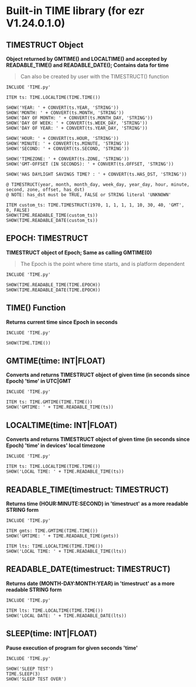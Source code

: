 # Built-in TIME library (for ezr V1.24.0.1.0)
## TIMESTRUCT Object
**Object returned by GMTIME() and LOCALTIME() and accepted by READABLE_TIME() and READABLE_DATE(); Contains data for time**
> Can also be created by user with the TIMESTRUCT() function
```
INCLUDE 'TIME.py'

ITEM ts: TIME.LOCALTIME(TIME.TIME())

SHOW('YEAR: ' + CONVERT(ts.YEAR, 'STRING'))
SHOW('MONTH: ' + CONVERT(ts.MONTH, 'STRING'))
SHOW('DAY OF MONTH: ' + CONVERT(ts.MONTH_DAY, 'STRING'))
SHOW('DAY OF WEEK: ' + CONVERT(ts.WEEK_DAY, 'STRING'))
SHOW('DAY OF YEAR: ' + CONVERT(ts.YEAR_DAY, 'STRING'))

SHOW('HOUR: ' + CONVERT(ts.HOUR, 'STRING'))
SHOW('MINUTE: ' + CONVERT(ts.MINUTE, 'STRING'))
SHOW('SECOND: ' + CONVERT(ts.SECOND, 'STRING'))

SHOW('TIMEZONE: ' + CONVERT(ts.ZONE, 'STRING'))
SHOW('GMT-OFFSET (IN SECONDS): ' + CONVERT(ts.OFFSET, 'STRING'))

SHOW('HAS DAYLIGHT SAVINGS TIME? : ' + CONVERT(ts.HAS_DST, 'STRING'))

@ TIMESTRUCT(year, month, month_day, week_day, year_day, hour, minute, second, zone, offset, has_dst)
@ NOTE: has_dst must be TRUE, FALSE or STRING literal 'UNKNOWN'

ITEM custom_ts: TIME.TIMESTRUCT(1970, 1, 1, 1, 1, 10, 30, 40, 'GMT', 0, FALSE)
SHOW(TIME.READABLE_TIME(custom_ts))
SHOW(TIME.READABLE_DATE(custom_ts))
```

## EPOCH: TIMESTRUCT
**TIMESTRUCT object of Epoch; Same as calling GMTIME(0)**
> The Epoch is the point where time starts, and is platform dependent
```
INCLUDE 'TIME.py'

SHOW(TIME.READABLE_TIME(TIME.EPOCH))
SHOW(TIME.READABLE_DATE(TIME.EPOCH))
```

## TIME() Function
**Returns current time since Epoch in seconds**
```
INCLUDE 'TIME.py'

SHOW(TIME.TIME())
```

## GMTIME(time: INT|FLOAT)
**Converts and returns TIMESTRUCT object of given time (in seconds since Epoch) 'time' in UTC|GMT**
```
INCLUDE 'TIME.py'

ITEM ts: TIME.GMTIME(TIME.TIME())
SHOW('GMTIME: ' + TIME.READABLE_TIME(ts))
```

## LOCALTIME(time: INT|FLOAT)
**Converts and returns TIMESTRUCT object of given time (in seconds since Epoch) 'time' in devices' local timezone**
```
INCLUDE 'TIME.py'

ITEM ts: TIME.LOCALTIME(TIME.TIME())
SHOW('LOCAL TIME: ' + TIME.READABLE_TIME(ts))
```

## READABLE_TIME(timestruct: TIMESTRUCT)
**Returns time (HOUR:MINUTE:SECOND) in 'timestruct' as a more readable STRING form**
```
INCLUDE 'TIME.py'

ITEM gmts: TIME.GMTIME(TIME.TIME())
SHOW('GMTIME: ' + TIME.READABLE_TIME(gmts))

ITEM lts: TIME.LOCALTIME(TIME.TIME())
SHOW('LOCAL TIME: ' + TIME.READABLE_TIME(lts))
```

## READABLE_DATE(timestruct: TIMESTRUCT)
**Returns date (MONTH-DAY:MONTH:YEAR) in 'timestruct' as a more readable STRING form**
```
INCLUDE 'TIME.py'

ITEM lts: TIME.LOCALTIME(TIME.TIME())
SHOW('LOCAL DATE: ' + TIME.READABLE_DATE(lts))
```

## SLEEP(time: INT|FLOAT)
**Pause execution of program for given seconds 'time'**
```
INCLUDE 'TIME.py'

SHOW('SLEEP TEST')
TIME.SLEEP(3)
SHOW('SLEEP TEST OVER')
```